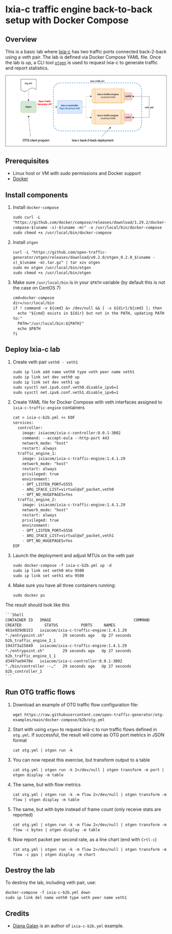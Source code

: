 # Ixia-c traffic engine back-to-back setup with Docker Compose

## Overview
This is a basic lab where [Ixia-c](https://github.com/open-traffic-generator/ixia-c) has two traffic ports connected back-2-back using a veth pair. The lab is defined via Docker Compose YAML file. Once the lab is up, a CLI tool [`otgen`](https://github.com/open-traffic-generator/otgen) is used to request Ixia-c to generate traffic and report statistics.

![Diagram](./diagram.png)

## Prerequisites

* Linux host or VM with sudo permissions and Docker support
* [Docker](https://docs.docker.com/engine/install/)

## Install components

1. Install `docker-compose`

    ```Shell
    sudo curl -L "https://github.com/docker/compose/releases/download/1.29.2/docker-compose-$(uname -s)-$(uname -m)" -o /usr/local/bin/docker-compose
    sudo chmod +x /usr/local/bin/docker-compose
    ```

2. Install `otgen`

    ```Shell
    curl -L "https://github.com/open-traffic-generator/otgen/releases/download/v0.2.0/otgen_0.2.0_$(uname -s)_$(uname -m).tar.gz" | tar xzv otgen
    sudo mv otgen /usr/local/bin/otgen
    sudo chmod +x /usr/local/bin/otgen
    ```

3. Make sure `/usr/local/bin` is in your `$PATH` variable (by default this is not the case on CentOS 7)

    ```Shell
    cmd=docker-compose
    dir=/usr/local/bin
    if ! command -v ${cmd} &> /dev/null && [ -x ${dir}/${cmd} ]; then
      echo "${cmd} exists in ${dir} but not in the PATH, updating PATH to:"
      PATH="/usr/local/bin:${PATH}"
      echo $PATH
    fi
    ```

## Deploy Ixia-c lab

1. Create veth pair `veth0 - veth1`

    ```Shell
    sudo ip link add name veth0 type veth peer name veth1
    sudo ip link set dev veth0 up
    sudo ip link set dev veth1 up
    sudo sysctl net.ipv6.conf.veth0.disable_ipv6=1
    sudo sysctl net.ipv6.conf.veth1.disable_ipv6=1
    ```

2. Create YAML file for Docker Compose with veth interfaces assigned to `ixia-c-traffic-engine` containers

    ```Shell
    cat > ixia-c-b2b.yml << EOF
    services:
      controller:
        image: ixiacom/ixia-c-controller:0.0.1-3002
        command: --accept-eula --http-port 443
        network_mode: "host"
        restart: always
      traffic_engine_1:
        image: ixiacom/ixia-c-traffic-engine:1.4.1.29
        network_mode: "host"
        restart: always
        privileged: true
        environment:
        - OPT_LISTEN_PORT=5555
        - ARG_IFACE_LIST=virtual@af_packet,veth0
        - OPT_NO_HUGEPAGES=Yes
      traffic_engine_2:
        image: ixiacom/ixia-c-traffic-engine:1.4.1.29
        network_mode: "host"
        restart: always
        privileged: true
        environment:
        - OPT_LISTEN_PORT=5556
        - ARG_IFACE_LIST=virtual@af_packet,veth1
        - OPT_NO_HUGEPAGES=Yes
    EOF
    ```

3. Launch the deployment and adjust MTUs on the veth pair

    ```Shell
    sudo docker-compose -f ixia-c-b2b.yml up -d 
    sudo ip link set veth0 mtu 9500
    sudo ip link set veth1 mtu 9500
    ```

4. Make sure you have all three containers running:

    ```Shell
    sudo docker ps
    ```

  The result should look like this
  
    ```Shell
    CONTAINER ID   IMAGE                                    COMMAND                  CREATED          STATUS          PORTS     NAMES
    4b1e929d8153   ixiacom/ixia-c-traffic-engine:1.4.1.29   "./entrypoint.sh"        29 seconds ago   Up 27 seconds             b2b_traffic_engine_2_1
    1943f3a25849   ixiacom/ixia-c-traffic-engine:1.4.1.29   "./entrypoint.sh"        29 seconds ago   Up 27 seconds             b2b_traffic_engine_1_1
    d3497ae9470e   ixiacom/ixia-c-controller:0.0.1-3002     "./bin/controller --…"   29 seconds ago   Up 27 seconds             b2b_controller_1
    ```

## Run OTG traffic flows

1. Download an example of OTG traffic flow configuration file:

    ```Shell
    wget https://raw.githubusercontent.com/open-traffic-generator/otg-examples/main/docker-compose/b2b/otg.yml
    ```

2. Start with using `otgen` to request Ixia-c to run traffic flows defined in `otg.yml`. If successful, the result will come as OTG port metrics in JSON format

    ```Shell
    cat otg.yml | otgen run -k
    ```

3. You can now repeat this exercise, but transform output to a table

    ```Shell
    cat otg.yml | otgen run -k 2>/dev/null | otgen transform -m port | otgen display -m table
    ```

4. The same, but with flow metrics

    ```Shell
    cat otg.yml | otgen run -k -m flow 2>/dev/null | otgen transform -m flow | otgen display -m table
    ```

5. The same, but with byte instead of frame count (only receive stats are reported)

    ```Shell
    cat otg.yml | otgen run -k -m flow 2>/dev/null | otgen transform -m flow -c bytes | otgen display -m table
    ```

6. Now report packet per second rate, as a line chart (end with `Crtl-c`)

    ```Shell
    cat otg.yml | otgen run -k -m flow 2>/dev/null | otgen transform -m flow -c pps | otgen display -m chart
    ```

## Destroy the lab

To destroy the lab, including veth pair, use:

```Shell
docker-compose -f ixia-c-b2b.yml down
sudo ip link del name veth0 type veth peer name veth1
```

## Credits

* [Diana Galan](https://github.com/dgalan-xxia) is an author of `ixia-c-b2b.yml` example.

